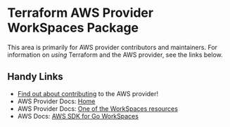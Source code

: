 # Terraform AWS Provider WorkSpaces Package

This area is primarily for AWS provider contributors and maintainers. For information on _using_ Terraform and the AWS provider, see the links below.


## Handy Links

* [Find out about contributing](https://hashicorp.github.io/terraform-provider-aws/#contribute) to the AWS provider!
* AWS Provider Docs: [Home](https://registry.terraform.io/providers/hashicorp/aws/latest/docs)
* AWS Provider Docs: [One of the WorkSpaces resources](https://registry.terraform.io/providers/hashicorp/aws/latest/docs/resources/workspaces_directory)
* AWS Docs: [AWS SDK for Go WorkSpaces](https://docs.aws.amazon.com/sdk-for-go/api/service/workspaces/)
